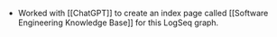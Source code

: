 - Worked with [[ChatGPT]] to create an index page called [[Software Engineering Knowledge Base]] for this LogSeq graph.